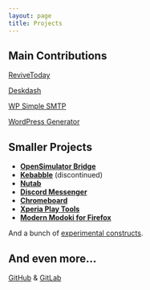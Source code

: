 ```yaml
---
layout: page
title: Projects
---
```


## Main Contributions
<div class="showy-banner" style="background-image:url(/assets/img/20191117_221226.webp)">
	<p><a href="/projects/revivetoday">ReviveToday</a></p>
</div>

<div class="showy-banner" style="background-image:url(/assets/img/Screenshot_20210515_091230.webp)">
	<p><a href="/projects/deskdash">Deskdash</a></p>
</div>

<div class="showy-banner" style="background-image:url(/assets/img/wpsmtp-scrot.webp)">
	<p><a href="/projects/wp-simple-smtp">WP Simple SMTP</a></p>
</div>

<div class="showy-banner" style="background-image:url(/assets/img/wpgen-scrot.webp)">
	<p><a href="/projects/wordpress-generator">WordPress Generator</a></p>
</div>

## Smaller Projects

*   **[OpenSimulator Bridge](/projects/wordpress-opensimulator-bridge)**
*   **[Kebabble](/projects/kebabble/)** (discontinued)
*   **[Nutab](/projects/nutab/)**
*   **[Discord Messenger](/projects/wp-discord-messenger/)**
*   [**Chromeboard**](/projects/chromeboard/)
*   [**Xperia Play Tools**](/projects/xperia-play-tools/)
*   **[Modern Modoki for Firefox](https://github.com/soup-bowl/Modoki-FirefoxCSS)**

And a bunch of [experimental constructs](https://labs.soupbowl.io).

## And even more…

[GitHub](https://github.com/soup-bowl) & [GitLab](https://gitlab.com/soup-bowl)
